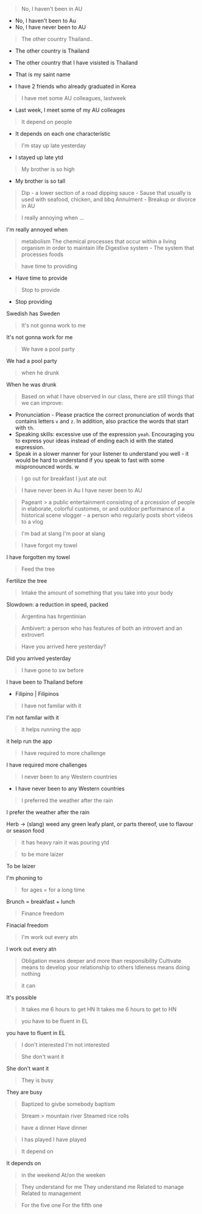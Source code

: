 > No, I haven't been in AU

- No, I haven't been to Au
- No, I have never been to AU

> The other country Thailand..

- The other country is Thailand
- The other country that I have visisted is Thailand

- That is my saint name

- I have 2 friends who already graduated in Korea

> I have met some AU colleagues, lastweek

- Last week, I meet some of my AU colleages

> It depend on people

- It depends on each one characteristic

> I'm stay up late yesterday

- I stayed up late ytd

> My brother is so high

- My brother is so tall

> Dip - a lower section of a road
> dipping sauce - Sause that usually is used with seafood, chicken, and bbq
> Annulment - Breakup or divorce in AU

> I really annoying when ...

I'm really annoyed when

> metabolism The chemical processes that occur within a living organism in order to maintain life
> Digestive system - The system that processes foods

> have time to providing

- Have time to provide

> Stop to provide

- Stop providing

Swedish has Sweden

> It's not gonna work to me

It's not gonna work for me

> We have a pool party

We had a pool party

> when he drunk

When he was drunk

> Based on what I have observed in our class, there are still things that we can improve:
- Pronunciation - Please practice the correct pronunciation of words that contains letters `v` and `z`. In addition,
  also practice the words that start with `th`.
- Speaking skills: excessive use of the expression `yeah`. Encouraging you to express your ideas instead of ending each
  id with the stated expression.
- Speak in a slower manner for your listener to understand you well - it would be hard to understand if you speak to
  fast with some mispronounced words. w

> I go out for breakfast
I just ate out

> I have never been in Au
I have never been to AU

> Pageant > a public entertainment consisting of a prcession of people in elaborate, colorful customes, or and outdoor performance of a historical scene
> vlogger - a person who regularly posts short videos to a vlog

> I'm bad at slang
I'm poor at slang

> I have forgot my towel

I have forgotten my towel

> Feed the tree

Fertilize the tree

> Intake the amount of something that you take into your body

Slowdown: a reduction in speed,
packed

> Argentina has hrgentinian

> Ambivert: a person who has features of both an introvert and an extrovert

> Have you arrived here yesterday?

Did you arrived yesterday

> I have gone to sw before

I have been to Thailand before

- Filipino | Filipinos

> I have not familar with it

I'm not familar with it

> it helps running the app

it help run the app

> I have required to more challenge

I have required more challenges

> I never been to any Western countries

- I have never been to any Western countries

> I preferred the weather after the rain

I prefer the weather after the rain

Herb -> (slang) weed  any green leafy plant, or parts thereof, use to flavour or season food



> it has heavy rain
it was pouring ytd

> to be more laizer

To be laizer

I'm phoning to

> for ages = for a long time

Brunch = breakfast + lunch

> Finance freedom

Finacial freedom

> I'm work out every atn

I work out every atn

> Obligation means deeper and more than responsibility
> Cultivate means to develop your relationship to others
> Idleness means doing nothing

> it can

It's possible

> It takes me 6 hours to get HN
It takes me 6 hours to get to HN

> you have to be fluent in EL

you have to fluent in EL

> I don't interested
I'm not interested

> She don't want it

She don't want it

> They is busy

They are busy

> Baptized  to givbe somebody baptism

> Stream > mountain river
> Steamed rice rolls

> have a dinner
Have dinner

> I has played
I have played

> It depend on

It depends on

> in the weekend
At/on the weeken

> They understand for me
They understand me
> Related to manage
Related to management

> For the five one
For the fifth one


